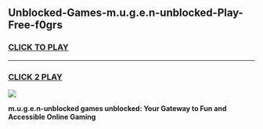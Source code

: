 
## Unblocked-Games-m.u.g.e.n-unblocked-Play-Free-f0grs
<h3>
<a href="https://premium76.site?title=m.u.g.e.n-unblocked&ref=23A">CLICK TO PLAY</a></h3>
<hr>

<h3>
<a href="https://premium76.site?title=m.u.g.e.n-unblocked&ref=23A">CLICK 2 PLAY</a>
  
</h3>

<a href="https://premium76.site?title=m.u.g.e.n-unblocked&ref=23A"><img src="https://clearcache.store/games.png"></a>


**m.u.g.e.n-unblocked games unblocked: Your Gateway to Fun and Accessible Online Gaming**
